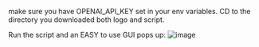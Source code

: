 make sure you have OPENAI_API_KEY set in your env variables.
CD to the directory you downloaded both logo and script.

Run the script and an EASY to use GUI pops up:
![image](https://github.com/Drlordbasil/AutoProgrammingAITeamGUIbased/assets/126736516/e49dc713-7e94-48b4-a368-b7a271533ba1)

